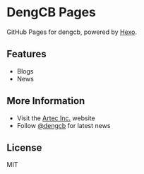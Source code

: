 # DengCB Pages

GitHub Pages for dengcb, powered by [Hexo](https://hexo.io).

## Features

- Blogs
- News

## More Information

- Visit the [Artec Inc.](https://www.artec.com) website
- Follow [@dengcb](https://twitter.com/dengcb) for latest news

## License

MIT